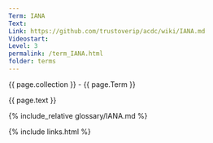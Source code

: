 ```yaml
---
Term: IANA
Text: 
Link: https://github.com/trustoverip/acdc/wiki/IANA.md
Videostart: 
Level: 3
permalink: /term_IANA.html
folder: terms
---
```


{{ page.collection }} - {{ page.Term }}

   {{ page.text }}

{% include_relative glossary/IANA.md %}

 {% include links.html %} 
